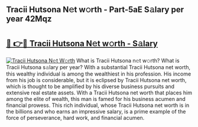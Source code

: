 ## Tracii Hutsona N𝚎t w𝚘rth - Part-5aE S𝚊lary per year 42Mqz

# <h2><a href="http://gc2lkqz.nevu.top/?p=Tracii+Hutsona">🔗 👉🔴 Tracii Hutsona N𝚎t w𝚘rth - S𝚊lary</a></h2>

[![Tracii Hutsona N𝚎t W𝚘rth](https://i.imgur.com/Oavwk0R.jpeg)](http://gc2lkqz.nevu.top/?p=Tracii+Hutsona)
What is Tracii Hutsona n𝚎t w𝚘rth? What is Tracii Hutsona s𝚊lary per year?
With a substantial Tracii Hutsona net worth, this wealthy individual is among the wealthiest in his profession. His income from his job is considerable, but it is eclipsed by Tracii Hutsona net worth, which is thought to be amplified by his diverse business pursuits and extensive real estate assets. With a Tracii Hutsona net worth that places him among the elite of wealth, this man is famed for his business acumen and financial prowess. This rich individual, whose Tracii Hutsona net worth is in the billions and who earns an impressive salary, is a prime example of the force of perseverance, hard work, and financial acumen.
